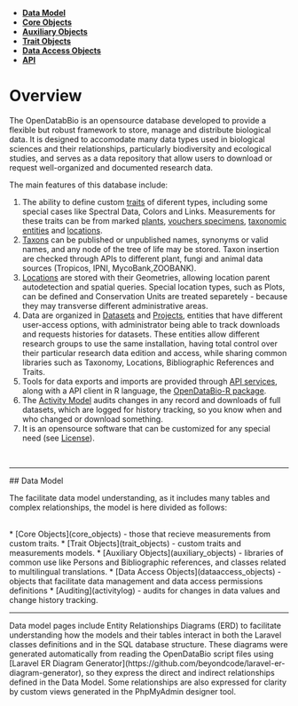 * [**Data Model**](#data_model)
* [**Core Objects**](core_objects)
* [**Auxiliary Objects**](auxiliary_objects)
* [**Trait Objects**](trait_objects)
* [**Data Access Objects**](dataaccess_objects)
* [**API**](api)

# Overview

The OpenDatabBio is an opensource database developed to provide a flexible but robust framework to store, manage and distribute biological data. It is designed to accomodate many data types used in biological sciences and their relationships, particularly biodiversity and ecological studies, and serves as a data repository that allow users to download or request well-organized and documented research data.
<br>

The main features of this database include:

1. The ability to define custom [traits](auxiliary_objects#traits) of diferent types, including some special cases like Spectral Data, Colors and Links. Measurements for these traits can be from marked [plants](core_objects#plants), [vouchers specimens](core_objects#vouchers), [taxonomic entities](core_objects#taxons) and [locations](core_objects#localities).
1. [Taxons](core_objects#locations) can be published or unpublished names, synonyms or valid names, and any node of the tree of life may be stored. Taxon insertion are checked through APIs to different plant, fungi and animal data sources (Tropicos, IPNI, MycoBank,ZOOBANK).
1. [Locations](core_objects#locations) are stored with their Geometries, allowing location parent autodetection and spatial queries. Special location types, such as Plots, can be defined and Conservation Units are treated separetely - because they may transverse different administrative areas.
1. Data are organized in [Datasets](management_objects#datasets) and [Projects](management_objects#projects), entities that have different user-access options, with administrator being able to track downloads and requests histories for datasets. These entities allow different research groups to use the same installation, having total control over their particular research data edition and access, while sharing common libraries such as Taxonomy, Locations,  Bibliographic References and Traits.
1. Tools for data exports and imports are provided through [API services](api), along with a API client in R language, the [OpenDataBio-R package](https://github.com/opendatabio/opendatabio-r).
1. The [Activity Model](activitylog) audits changes in any record and downloads of full datasets, which are logged for history tracking, so you know when and who changed or download something.
1. It is an opensource software that can be customized for any special need (see [License](license)).


<a name="data_model"></a>
<br>
<hr>
## Data Model

The facilitate data model understanding, as it includes many tables and complex relationships, the model is here divided as follows:

<br>
* [Core Objects](core_objects) -  those that recieve measurements from custom traits.
* [Trait Objects](trait_objects) - custom traits and measurements models.
* [Auxiliary Objects](auxiliary_objects) - libraries of common use like Persons and Bibliographic references, and classes related to multilingual translations.
* [Data Access Objects](dataaccess_objects) - objects that facilitate data management and data access permissions definitions
* [Auditing](activitylog) - audits for changes in data values and change history tracking.


<br>
<hr>
Data model pages include Entity Relationships Diagrams (ERD) to facilitate understanding how the models and their tables interact in both the Laravel classes definitions and in the SQL database structure. These diagrams were generated automatically from reading the OpenDataBio script files using [Laravel ER Diagram Generator](https://github.com/beyondcode/laravel-er-diagram-generator), so they express the direct and indirect relationships defined in the Data Model. Some relationships are also expressed for clarity by custom views generated in the PhpMyAdmin designer tool.
